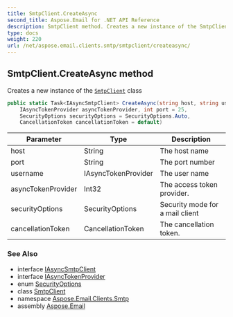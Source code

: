 ```yaml
---
title: SmtpClient.CreateAsync
second_title: Aspose.Email for .NET API Reference
description: SmtpClient method. Creates a new instance of the SmtpClient class
type: docs
weight: 220
url: /net/aspose.email.clients.smtp/smtpclient/createasync/
---
```

## SmtpClient.CreateAsync method

Creates a new instance of the [`SmtpClient`](../) class

```csharp
public static Task<IAsyncSmtpClient> CreateAsync(string host, string username, 
    IAsyncTokenProvider asyncTokenProvider, int port = 25, 
    SecurityOptions securityOptions = SecurityOptions.Auto, 
    CancellationToken cancellationToken = default)
```

| Parameter | Type | Description |
| --- | --- | --- |
| host | String | The host name |
| port | String | The port number |
| username | IAsyncTokenProvider | The user name |
| asyncTokenProvider | Int32 | The access token provider. |
| securityOptions | SecurityOptions | Security mode for a mail client |
| cancellationToken | CancellationToken | The cancellation token. |

### See Also

* interface [IAsyncSmtpClient](../../iasyncsmtpclient/)
* interface [IAsyncTokenProvider](../../../aspose.email.clients/iasynctokenprovider/)
* enum [SecurityOptions](../../../aspose.email.clients/securityoptions/)
* class [SmtpClient](../)
* namespace [Aspose.Email.Clients.Smtp](../../smtpclient/)
* assembly [Aspose.Email](../../../)


